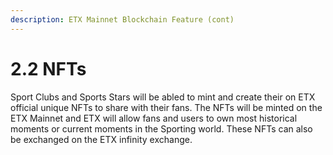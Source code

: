 ```yaml
---
description: ETX Mainnet Blockchain Feature (cont)
---
```


# 2.2  NFTs

Sport Clubs and Sports Stars will be abled to mint and create their on ETX official unique NFTs to share with their fans. The NFTs will be minted on the ETX Mainnet and ETX will allow fans and users to own most historical moments or current moments in the Sporting world. These NFTs can also be exchanged on the ETX infinity exchange.&#x20;
